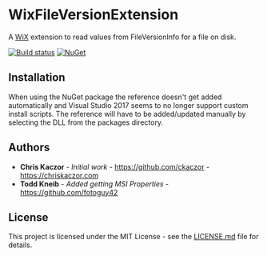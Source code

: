 ﻿# WixFileVersionExtension

A [WiX](http://wixtoolset.org/) extension to read values from FileVersionInfo for a file on disk.

[![Build status](https://ci.appveyor.com/api/projects/status/fpyeytnq444ea2j7?svg=true)](https://ci.appveyor.com/project/ckaczor/wixfileversionextension)
[![NuGet](https://img.shields.io/nuget/v/WixFileVersionExtension.svg)](https://www.nuget.org/packages/WixFileVersionExtension)

## Installation

When using the NuGet package the reference doesn't get added automatically and Visual Studio 2017 seems to no longer support custom install scripts. The reference will have to be added/updated manually by selecting the DLL from the packages directory.

## Authors

* **Chris Kaczor** - *Initial work* - https://github.com/ckaczor - https://chriskaczor.com
* **Todd Kneib** - *Added getting MSI Properties* - https://github.com/fotoguy42

## License

This project is licensed under the MIT License - see the [LICENSE.md](LICENSE.md) file for details.
